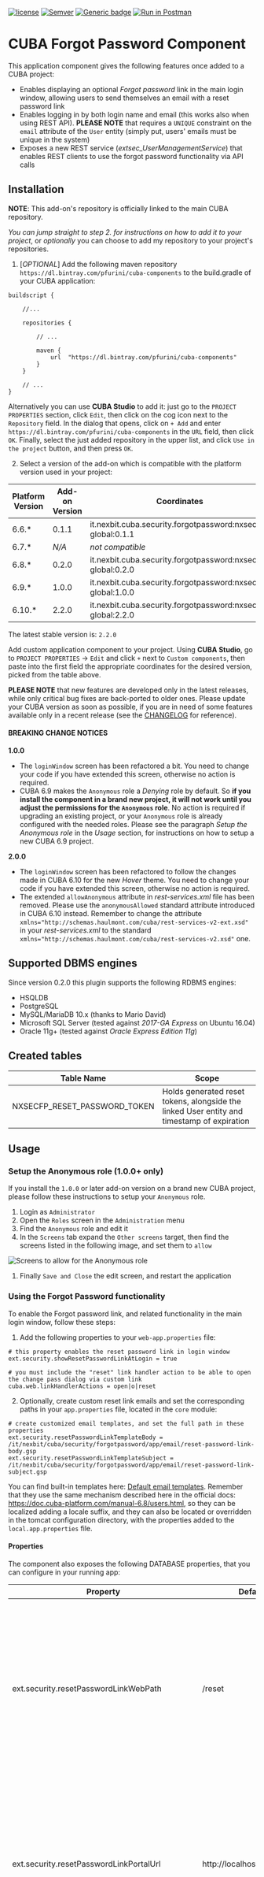 [![license](https://img.shields.io/badge/license-Apache%20License%202.0-blue.svg?style=flat)](http://www.apache.org/licenses/LICENSE-2.0)
[![Semver](http://img.shields.io/SemVer/2.0.0.png)](http://semver.org/spec/v2.0.0.html)
[![Generic badge](https://img.shields.io/badge/API%20docs-HERE-orange.svg)][2]
[![Run in Postman](https://run.pstmn.io/button.svg)][1]

# CUBA Forgot Password Component

This application component gives the following features once added to a CUBA project:

- Enables displaying an optional _Forgot password_ link in the main login window, allowing users to send 
themselves an email with a reset password link
- Enables logging in by both login name and email (this works also when using REST API). **PLEASE NOTE**
that requires a `UNIQUE` constraint on the `email` attribute of the `User` entity (simply put, users'
emails must be unique in the system)
- Exposes a new REST service (_extsec_UserManagementService_) that enables REST clients to use the
forgot password functionality via API calls


## Installation

**NOTE**: This add-on's repository is officially linked to the main CUBA repository.

*You can jump straight to step 2. for instructions on how to add it to your project*, or *optionally*
you can choose to add my repository to your project's repositories.  

1. [*OPTIONAL*] Add the following maven repository `https://dl.bintray.com/pfurini/cuba-components` to the build.gradle of your CUBA application:

```
buildscript {
    
    //...
    
    repositories {
    
        // ...
    
        maven {
            url  "https://dl.bintray.com/pfurini/cuba-components"
        }
    }
    
    // ...
}
```

Alternatively you can use **CUBA Studio** to add it: just go to the `PROJECT PROPERTIES` section,
click `Edit`, then click on the cog icon next to the `Repository` field.
In the dialog that opens, click on `+ Add` and enter `https://dl.bintray.com/pfurini/cuba-components`
in the `URL` field, then click `OK`. Finally, select the just added repository in the upper list,
and click `Use in the project` button, and then press `OK`.

2. Select a version of the add-on which is compatible with the platform version used in your project:

| Platform Version | Add-on Version | Coordinates
| ---------------- | -------------- | -----------
| 6.6.*            | 0.1.1          | it.nexbit.cuba.security.forgotpassword:nxsecfp-global:0.1.1
| 6.7.*            | *N/A*          | *not compatible*
| 6.8.*            | 0.2.0          | it.nexbit.cuba.security.forgotpassword:nxsecfp-global:0.2.0
| 6.9.*            | 1.0.0          | it.nexbit.cuba.security.forgotpassword:nxsecfp-global:1.0.0
| 6.10.*           | 2.2.0          | it.nexbit.cuba.security.forgotpassword:nxsecfp-global:2.2.0

The latest stable version is: `2.2.0`

Add custom application component to your project. Using **CUBA Studio**, go to `PROJECT PROPERTIES` -> `Edit` and click `+` next to `Custom components`,
then paste into the first field the appropriate coordinates for the desired version, picked from the table above.

**PLEASE NOTE** that new features are developed only in the latest releases, while only critical bug fixes
are back-ported to older ones. Please update your CUBA version as soon as possible, if you are in need of
some features available only in a recent release (see the [CHANGELOG](./CHANGELOG.md) for reference).

#### BREAKING CHANGE NOTICES

**1.0.0**
- The `loginWindow` screen has been refactored a bit. You need to change your code if you have extended this screen, otherwise no action is required.
- CUBA 6.9 makes the `Anonymous` role a *Denying* role by default. So **if you install the component in a brand new project, it will not work until you adjust the permissions for the `Anonymous` role**.
No action is required if upgrading an existing project, or your `Anonymous` role is already configured with the needed roles.
Please see the paragraph *Setup the Anonymous role* in the *Usage* section, for instructions on how to setup a new CUBA 6.9 project.
 
**2.0.0**
- The `loginWindow` screen has been refactored to follow the changes made in CUBA 6.10 for the new *Hover* theme. You need to change your code if you have extended this screen, otherwise no action is required.
- The extended `allowAnonymous` attribute in _rest-services.xml_ file has been removed. Please use the `anonymousAllowed` standard attribute introduced in CUBA 6.10 instead.
  Remember to change the attribute `xmlns="http://schemas.haulmont.com/cuba/rest-services-v2-ext.xsd"` in your _rest-services.xml_ to the standard `xmlns="http://schemas.haulmont.com/cuba/rest-services-v2.xsd"` one.


## Supported DBMS engines

Since version 0.2.0 this plugin supports the following RDBMS engines:

- HSQLDB
- PostgreSQL
- MySQL/MariaDB 10.x (thanks to Mario David)
- Microsoft SQL Server (tested against *2017-GA Express* on Ubuntu 16.04)
- Oracle 11g+ (tested against *Oracle Express Edition 11g*)

## Created tables

| Table Name | Scope |
| ---------- | ----- |
| NXSECFP_RESET_PASSWORD_TOKEN | Holds generated reset tokens, alongside the linked User entity and timestamp of expiration |

## Usage

### Setup the Anonymous role (1.0.0+ only)

If you install the `1.0.0` or later add-on version on a brand new CUBA project, please follow these instructions to setup your `Anonymous` role.

1. Login as `Administrator`
1. Open the `Roles` screen in the `Administration` menu
1. Find the `Anonymous` role and edit it
1. In the `Screens` tab expand the `Other screens` target, then find the screens listed in the following image, and set them to `allow`

![](./screenshots/anonymous-role-setup.png "Screens to allow for the Anonymous role")
1. Finally `Save and Close` the edit screen, and restart the application 


### Using the Forgot Password functionality

To enable the Forgot password link, and related functionality in the main login window, follow these steps:

1. Add the following properties to your `web-app.properties` file:
```properties
# this property enables the reset password link in login window
ext.security.showResetPasswordLinkAtLogin = true

# you must include the "reset" link handler action to be able to open the change pass dialog via custom link
cuba.web.linkHandlerActions = open|o|reset
```

2. Optionally, create custom reset link emails and set the corresponding paths in your `app.properties` file,
located in the `core` module:
```properties
# create customized email templates, and set the full path in these properties
ext.security.resetPasswordLinkTemplateBody = /it/nexbit/cuba/security/forgotpassword/app/email/reset-password-link-body.gsp
ext.security.resetPasswordLinkTemplateSubject = /it/nexbit/cuba/security/forgotpassword/app/email/reset-password-link-subject.gsp
```
You can find built-in templates here: [Default email templates](https://github.com/pfurini/cuba-component-forgot-password/tree/master/modules/global/src/it/nexbit/cuba/security/forgotpassword/app/email).
Remember that they use the same mechanism described here in the official docs: https://doc.cuba-platform.com/manual-6.8/users.html, so
they can be localized adding a locale suffix, and they can also be located or overridden in the tomcat configuration directory, with 
the properties added to the `local.app.properties` file.

#### Properties
The component also exposes the following DATABASE properties, that you can configure in your running app:

| Property                                       | Default Value                       | Description                                              |
| ---------------------------------------------- | ----------------------------------- | -------------------------------------------------------- |
| ext.security.resetPasswordLinkWebPath          | /reset                              | The path appended to your web application URL when the token is generated from the standard login window (**WARNING**: do not modify this value unless you are extending or changing the component behavior) |
| ext.security.resetPasswordLinkPortalUrl        | http://localhost:8080/portal/reset  | You **should** change this property if you plan to use the forgot password functionality from REST clients. This endpoint must be configured using your JS framework of choice, and it is beyond the scope of this documentation |
| ext.security.resetPasswordTokenLifetimeMinutes | 1440                                | The lifetime of a newly generated reset token (default 24 hours) |

#### extsec_UserManagementService Methods

The following are the methods exposed by the `extsec_UserManagementService`

```xml
<?xml version="1.0" encoding="UTF-8"?>
<services xmlns="http://schemas.haulmont.com/cuba/rest-services-v2-ext.xsd">
    <service name="extsec_UserManagementService">
        <method name="checkUserExist" anonymousAllowed="true">
            <param name="loginOrEmail"/>
        </method>
        <method name="sendResetPasswordLink" anonymousAllowed="true">
            <param name="loginOrEmail"/>
        </method>
        <method name="checkResetPasswordToken" anonymousAllowed="true">
            <param name="token"/>
        </method>
        <method name="changePasswordWithToken" anonymousAllowed="true">
            <param name="token"/>
            <param name="password"/>
        </method>
        <method name="deleteResetPasswordToken" anonymousAllowed="true">
            <param name="token"/>
        </method>
    </service>
</services>
```

Consult the online documentation at [this link][2],
or the JavaDoc documentation on the interface methods for explanation of their usage and parameters.

You can use the following button to open a collection of requests in the [Postman](https://www.getpostman.com/) application:

[![Run in Postman](https://run.pstmn.io/button.svg)][1]

#### Usage Notes

The methods exposed to REST clients are not all the methods available on the `NexbitUserManagementService` interface,
but only the _safest_ ones.

Feel free to use the other ones in your own client and middleware code, for example if you want to implement
a new management functionality to bulk send reset passwords to a group of users.

This is specially useful, because the methods on that interface allow to explicitly set the `baseUrl` to use when
generating reset links, and so you could let your power user (admin) to choose where end users will be redirected
when clicking the link (if you have multiple apps for multiple groups of users).

In this regard, the component use a couple of defaults when choosing which `baseUrl` to use when generating reset links:

- if the user click the _Forgot password_ link on the main (vaadin) login window, it will use the URL obtained by
concatenating the values from `GlobalConfig#getWebAppUrl()` and the `ext.security.resetPasswordLinkWebPath` property
- if the request comes from the `sendResetPasswordLink` REST service method, it will use the URL in the `ext.security.resetPasswordLinkPortalUrl`
property

In both cases, it will append a `token=<TOKEN_VALUE>` query string to the final URL.

## Known Issues

See the corresponding issue to find if a workaround is currently available.

## Credits

Thanks to

- Mario David ([@mariodavid](https://github.com/mariodavid)) for the initial MySQL/MariaDB scripts
- Sorin Federiga ([@sorinfederiga](https://github.com/sorinfederiga)) for the Romanian translation
- Sergey Butentin ([@basicus](https://github.com/basicus)) for the Russian translation
 

[1]: https://app.getpostman.com/run-collection/f7b921d260a173059894#?env%5Bsec-forgot-password%20TEST%5D=W3sia2V5IjoiYmFzZXVybCIsInZhbHVlIjoiaHR0cDovL2xvY2FsaG9zdDo4MDgwL2FwcC9yZXN0IiwiZW5hYmxlZCI6dHJ1ZSwidHlwZSI6InRleHQifV0=
[2]: https://documenter.getpostman.com/view/48162/sec-forgot-password-cuba/RW1Vr2Zh